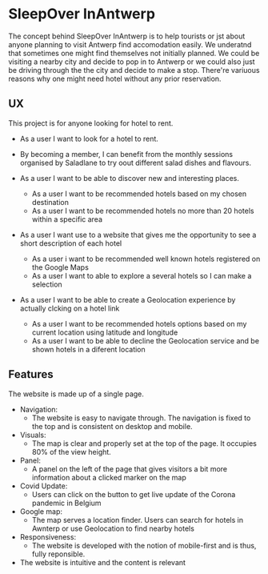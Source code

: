 # SleepOver InAntwerp

 The concept behind SleepOver InAntwerp is to help tourists or jst about anyone planning to visit Antwerp find accomodation easily. 
 We underatnd that sometimes one might find themselves not initially planned. We could be visiting a nearby city and decide to pop 
 in to Antwerp or we could also just be driving through the the city and decide to make a stop.
 There're variuous reasons why one might need hotel without any prior reservation.
 

 ## UX

This project is for anyone looking for hotel to rent.

- As a user I want to look for a hotel to rent.
- By becoming a member, I can benefit from the monthly sessions organised by Saladlane to try oout different salad dishes and        flavours.

- As a user I want to be able to discover new and interesting places.
  - As a user I want to be recommended hotels based on my chosen destination
  - As a user I want to be recommended hotels no more than 20 hotels within a specific area
  
- As a user I want use to a website that gives me the opportunity to see a short description of each hotel
  - As a user  i want to be recommended well known hotels registered on the Google Maps 
  - As a user I want to able to explore a several hotels so I can make a selection

- As a user I want to be able to create a Geolocation experience by actually clcking on a hotel link
  - As a user I want to be recommended hotels options based on my current location using latitude and longitude
  - As a user I want to be able to decline the Geolocation service and be shown hotels in a diferent location


## Features

The website is made up of a single page. 
- Navigation:
  - The website is easy to navigate through. The navigation is fixed to the top and is consistent on desktop and mobile.
- Visuals: 
  - The map is clear and properly set at the top of the page. It occupies 80% of the view height.
- Panel: 
   - A panel on the left of the page that gives visitors a bit more information about a clicked marker on the map 
- Covid Update:
  - Users can click on the button to get live update of the Corona pandemic in Belgium
- Google map:
  - The map serves a location finder. Users can search for hotels in Awnterp or use Geolocation to find nearby hotels 
- Responsiveness:
  - The website is developed with the notion of mobile-first and is thus, fully reponsible.
- The website is intuitive and the content is relevant 
